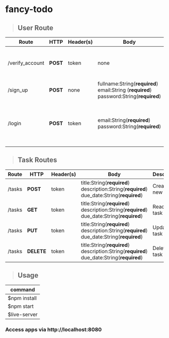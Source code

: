 # fancy-todo

>## User Route
| Route | HTTP | Header(s) | Body | Description |
| ----- | ---- | --------- | ---- | ----------- |
| /verify_account | **POST** | token | none | Verify & login account if user login via Google
| /sign_up | **POST** | none | fullname:String(**required**) <br> email:String (**required**) <br> password:String(**required**) | Create a new user
| /login | **POST** | token | email:String(**required**) <br> password:String(**required**) | Verify & login account if user login via registered account

>## Task Routes
| Route | HTTP | Header(s) | Body | Description |
| ----- | ---- | --------- | ---- | ----------- |
| /tasks | **POST** | token | title:String(**required**) <br> description:String(**required**) <br> due_date:String(**required**) | Create a new task |
| /tasks | **GET** | token | title:String(**required**) <br> description:String(**required**) <br> due_date:String(**required**) | Read all task |
| /tasks | **PUT** | token | title:String(**required**) <br> description:String(**required**) <br> due_date:String(**required**) | Update a task |
| /tasks | **DELETE** | token | title:String(**required**) <br> description:String(**required**) <br> due_date:String(**required**) | Delete a task |

>## Usage

|    command   |
|--------------|
| $npm install |
| $npm start   |
| $live-server |

### Access apps via http://localhost:8080